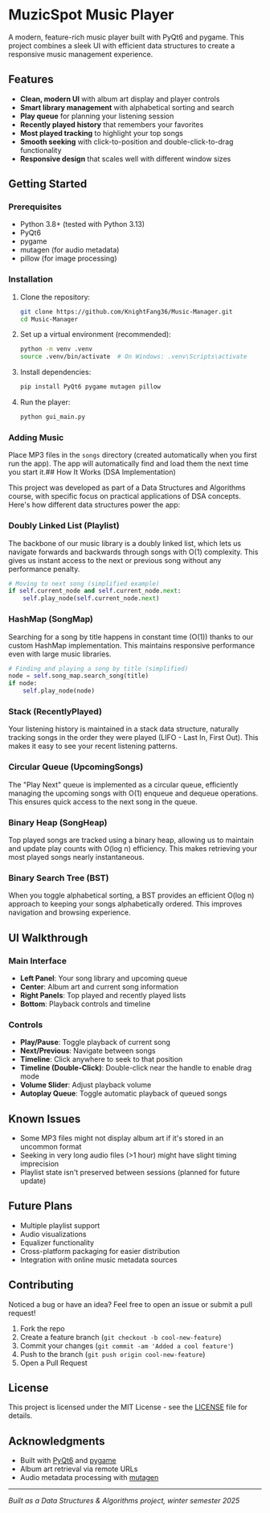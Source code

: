 # MuzicSpot Music Player

A modern, feature-rich music player built with PyQt6 and pygame. This project combines a sleek UI with efficient data structures to create a responsive music management experience.

## Features

- **Clean, modern UI** with album art display and player controls
- **Smart library management** with alphabetical sorting and search
- **Play queue** for planning your listening session
- **Recently played history** that remembers your favorites
- **Most played tracking** to highlight your top songs
- **Smooth seeking** with click-to-position and double-click-to-drag functionality
- **Responsive design** that scales well with different window sizes

## Getting Started

### Prerequisites

- Python 3.8+ (tested with Python 3.13)
- PyQt6
- pygame
- mutagen (for audio metadata)
- pillow (for image processing)

### Installation

1. Clone the repository:
   ```bash
   git clone https://github.com/KnightFang36/Music-Manager.git
   cd Music-Manager
   ```

2. Set up a virtual environment (recommended):
   ```bash
   python -m venv .venv
   source .venv/bin/activate  # On Windows: .venv\Scripts\activate
   ```

3. Install dependencies:
   ```bash
   pip install PyQt6 pygame mutagen pillow
   ```

4. Run the player:
   ```bash
   python gui_main.py
   ```

### Adding Music

Place MP3 files in the `songs` directory (created automatically when you first run the app). The app will automatically find and load them the next time you start it.## How It Works (DSA Implementation)

This project was developed as part of a Data Structures and Algorithms course, with specific focus on practical applications of DSA concepts. Here's how different data structures power the app:

### Doubly Linked List (Playlist)
The backbone of our music library is a doubly linked list, which lets us navigate forwards and backwards through songs with O(1) complexity. This gives us instant access to the next or previous song without any performance penalty.

```python
# Moving to next song (simplified example)
if self.current_node and self.current_node.next:
    self.play_node(self.current_node.next)
```

### HashMap (SongMap)
Searching for a song by title happens in constant time (O(1)) thanks to our custom HashMap implementation. This maintains responsive performance even with large music libraries.

```python
# Finding and playing a song by title (simplified)
node = self.song_map.search_song(title)
if node:
    self.play_node(node)
```

### Stack (RecentlyPlayed)
Your listening history is maintained in a stack data structure, naturally tracking songs in the order they were played (LIFO - Last In, First Out). This makes it easy to see your recent listening patterns.

### Circular Queue (UpcomingSongs)
The "Play Next" queue is implemented as a circular queue, efficiently managing the upcoming songs with O(1) enqueue and dequeue operations. This ensures quick access to the next song in the queue.

### Binary Heap (SongHeap)
Top played songs are tracked using a binary heap, allowing us to maintain and update play counts with O(log n) efficiency. This makes retrieving your most played songs nearly instantaneous.

### Binary Search Tree (BST)
When you toggle alphabetical sorting, a BST provides an efficient O(log n) approach to keeping your songs alphabetically ordered. This improves navigation and browsing experience.

## UI Walkthrough

### Main Interface
- **Left Panel**: Your song library and upcoming queue
- **Center**: Album art and current song information
- **Right Panels**: Top played and recently played lists
- **Bottom**: Playback controls and timeline

### Controls
- **Play/Pause**: Toggle playback of current song
- **Next/Previous**: Navigate between songs
- **Timeline**: Click anywhere to seek to that position
- **Timeline (Double-Click)**: Double-click near the handle to enable drag mode
- **Volume Slider**: Adjust playback volume
- **Autoplay Queue**: Toggle automatic playback of queued songs

## Known Issues

- Some MP3 files might not display album art if it's stored in an uncommon format
- Seeking in very long audio files (>1 hour) might have slight timing imprecision
- Playlist state isn't preserved between sessions (planned for future update)

## Future Plans

- Multiple playlist support
- Audio visualizations
- Equalizer functionality
- Cross-platform packaging for easier distribution
- Integration with online music metadata sources

## Contributing

Noticed a bug or have an idea? Feel free to open an issue or submit a pull request!

1. Fork the repo
2. Create a feature branch (`git checkout -b cool-new-feature`)
3. Commit your changes (`git commit -am 'Added a cool feature'`)
4. Push to the branch (`git push origin cool-new-feature`)
5. Open a Pull Request

## License

This project is licensed under the MIT License - see the [LICENSE](LICENSE) file for details.

## Acknowledgments

- Built with [PyQt6](https://www.riverbankcomputing.com/software/pyqt/) and [pygame](https://www.pygame.org/)
- Album art retrieval via remote URLs
- Audio metadata processing with [mutagen](https://mutagen.readthedocs.io/)

---

*Built as a Data Structures & Algorithms project, winter semester 2025*